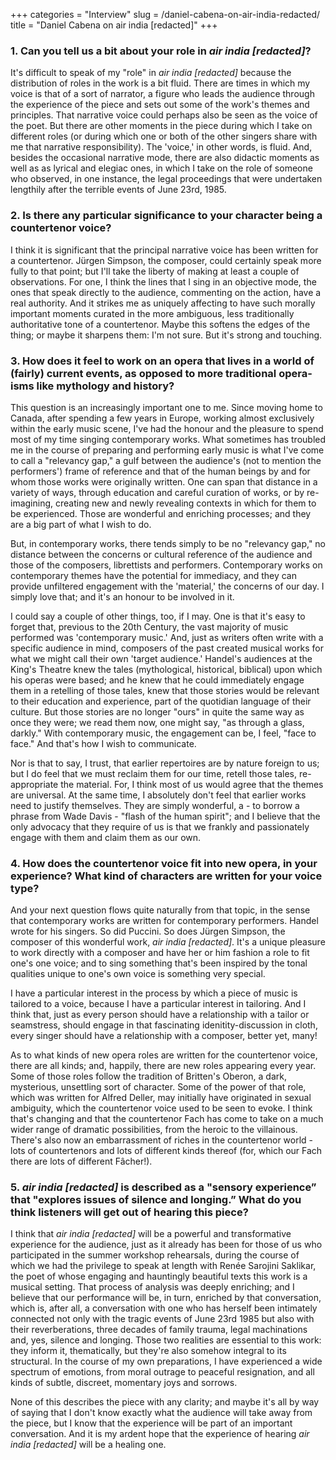 +++
categories = "Interview"
slug = /daniel-cabena-on-air-india-redacted/
title = "Daniel Cabena on air india [redacted]"
+++

### 1. Can you tell us a bit about your role in *air india [redacted]*?

It's difficult to speak of my "role" in *air india [redacted]* because the distribution of roles in the work is a bit fluid. There are times in which my voice is that of a sort of narrator, a figure who leads the audience through the experience of the piece and sets out some of the work's themes and principles. That narrative voice could perhaps also be seen as the voice of the poet. But there are other moments in the piece during which I take on different roles (or during which one or both of the other singers share with me that narrative responsibility). The 'voice,' in other words, is fluid. And, besides the occasional narrative mode, there are also didactic moments as well as as lyrical and elegiac ones, in which I take on the role of someone who observed, in one instance, the legal proceedings that were undertaken lengthily after the terrible events of June 23rd, 1985.

### 2. Is there any particular significance to your character being a countertenor voice?

I think it is significant that the principal narrative voice has been written for a countertenor. Jürgen Simpson, the composer, could certainly speak more fully to that point; but I'll take the liberty of making at least a couple of observations. For one, I think the lines that I sing in an objective mode, the ones that speak directly to the audience, commenting on the action, have a real authority. And it strikes me as uniquely affecting to have such morally important moments curated in the more ambiguous, less traditionally authoritative tone of a countertenor. Maybe this softens the edges of the thing; or maybe it sharpens them: I'm not sure. But it's strong and touching.

### 3. How does it feel to work on an opera that lives in a world of (fairly) current events, as opposed to more traditional opera-isms like mythology and history?

This question is an increasingly important one to me. Since moving home to Canada, after spending a few years in Europe, working almost exclusively within the early music scene, I've had the honour and the pleasure to spend most of my time singing contemporary works. What sometimes has troubled me in the course of preparing and performing early music is what I've come to call a "relevancy gap," a gulf between the audience's (not to mention the performers') frame of reference and that of the human beings by and for whom those works were originally written. One can span that distance in a variety of ways, through education and careful curation of works, or by re-imagining, creating new and newly revealing contexts in which for them to be experienced. Those are wonderful and enriching processes; and they are a big part of what I wish to do.

But, in contemporary works, there tends simply to be no "relevancy gap," no distance between the concerns or cultural reference of the audience and those of the composers, librettists and performers. Contemporary works on contemporary themes have the potential for immediacy, and they can provide unfiltered engagement with the 'material,' the concerns of our day. I simply love that; and it's an honour to be involved in it.

I could say a couple of other things, too, if I may. One is that it's easy to forget that, previous to the 20th Century, the vast majority of music performed was 'contemporary music.' And, just as writers often write with a specific audience in mind, composers of the past created musical works for what we might call their own 'target audience.' Handel's audiences at the King's Theatre knew the tales (mythological, historical, biblical) upon which his operas were based; and he knew that he could immediately engage them in a retelling of those tales, knew that those stories would be relevant to their education and experience, part of the quotidian language of their culture. But those stories are no longer "ours" in quite the same way as once they were; we read them now, one might say, "as through a glass, darkly." With contemporary music, the engagement can be, I feel, "face to face." And that's how I wish to communicate.

Nor is that to say, I trust, that earlier repertoires are by nature foreign to us; but I do feel that we must reclaim them for our time, retell those tales, re-appropriate the material. For, I think most of us would agree that the themes are universal. At the same time, I absolutely don't feel that earlier works need to justify themselves. They are simply wonderful, a - to borrow a phrase from Wade Davis - "flash of the human spirit"; and I believe that the only advocacy that they require of us is that we frankly and passionately engage with them and claim them as our own.

### 4.  How does the countertenor voice fit into new opera, in your experience? What kind of characters are written for your voice type?

And your next question flows quite naturally from that topic, in the sense that contemporary works are written for contemporary performers. Handel wrote for his singers. So did Puccini. So does Jürgen Simpson, the composer of this wonderful work, *air india [redacted]*. It's a unique pleasure to work directly with a composer and have her or him fashion a role to fit one's one voice; and to sing something that's been inspired by the tonal qualities unique to one's own voice is something very special.

I have a particular interest in the process by which a piece of music is tailored to a voice, because I have a particular interest in tailoring. And I think that, just as every person should have a relationship with a tailor or seamstress, should engage in that fascinating idenitity-discussion in cloth, every singer should have a relationship with a composer, better yet, many!

As to what kinds of new opera roles are written for the countertenor voice, there are all kinds; and, happily, there are new roles appearing every year. Some of those roles follow the tradition of Britten's Oberon, a dark, mysterious, unsettling sort of character. Some of the power of that role, which was written for Alfred Deller, may initially have originated in sexual ambiguity, which the countertenor voice used to be seen to evoke. I think that's changing and that the countertenor Fach has come to take on a much wider range of dramatic possibilities, from the heroic to the villainous. There's also now an embarrassment of riches in the countertenor world - lots of countertenors and lots of different kinds thereof (for, which our Fach there are lots of different Fâcher!).

### 5. *air india [redacted]* is described as a "sensory experience” that "explores issues of silence and longing.” What do you think listeners will get out of hearing this piece?

I think that *air india [redacted]* will be a powerful and transformative experience for the audience, just as it already has been for those of us who participated in the summer workshop rehearsals, during the course of which we had the privilege to speak at length with Renée Sarojini Saklikar, the poet of whose engaging and hauntingly beautiful texts this work is a musical setting. That process of analysis was deeply enriching; and I believe that our performance will be, in turn, enriched by that conversation, which is, after all, a conversation with one who has herself been intimately connected not only with the tragic events of June 23rd 1985 but also with their reverberations, three decades of family trauma, legal machinations and, yes, silence and longing. Those two realities are essential to this work: they inform it, thematically, but they're also somehow integral to its structural. In the course of my own preparations, I have experienced a wide spectrum of emotions, from moral outrage to peaceful resignation, and all kinds of subtle, discreet, momentary joys and sorrows.

None of this describes the piece with any clarity; and maybe it's all by way of saying that I don't know exactly what the audience will take away from the piece, but I know that the experience will be part of an important conversation. And it is my ardent hope that the experience of hearing *air india [redacted]* will be a healing one.
